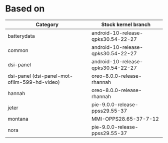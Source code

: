 # Based on
| Category | Stock kernel branch |
| -------- | ------------------- |
| batterydata | android-10-release-qpks30.54-22-27 |
| common | android-10-release-qpks30.54-22-27 |
| dsi-panel | android-10-release-qpks30.54-22-27 |
| dsi-panel (dsi-panel-mot-ofilm-599-hd-video) | oreo-8.0.0-release-rhannah |
| hannah | oreo-8.0.0-release-rhannah |
| jeter | pie-9.0.0-release-ppss29.55-37 |
| montana | MMI-OPPS28.65-37-7-12 |
| nora | pie-9.0.0-release-ppss29.55-37 |
